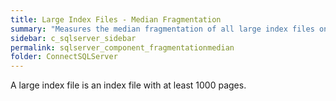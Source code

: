 ```yaml
---
title: ﻿Large Index Files - Median Fragmentation
summary: "Measures the median fragmentation of all large index files on the SQL Server."
sidebar: c_sqlserver_sidebar
permalink: sqlserver_component_fragmentationmedian
folder: ConnectSQLServer
---
```



<note type="note">A large index file is an index file with at least 1000 pages.</note>
